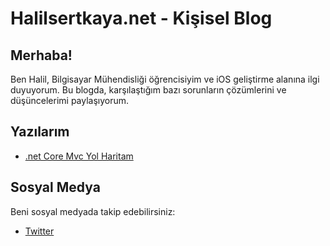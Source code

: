 # Halilsertkaya.net - Kişisel Blog

## Merhaba!

Ben Halil, Bilgisayar Mühendisliği öğrencisiyim ve iOS geliştirme alanına ilgi duyuyorum. Bu blogda, karşılaştığım bazı sorunların çözümlerini ve düşüncelerimi paylaşıyorum.

## Yazılarım

- [.net Core Mvc Yol Haritam](link)


## Sosyal Medya

Beni sosyal medyada takip edebilirsiniz:
- [Twitter](https://twitter.com/ibrahimhalils0)
